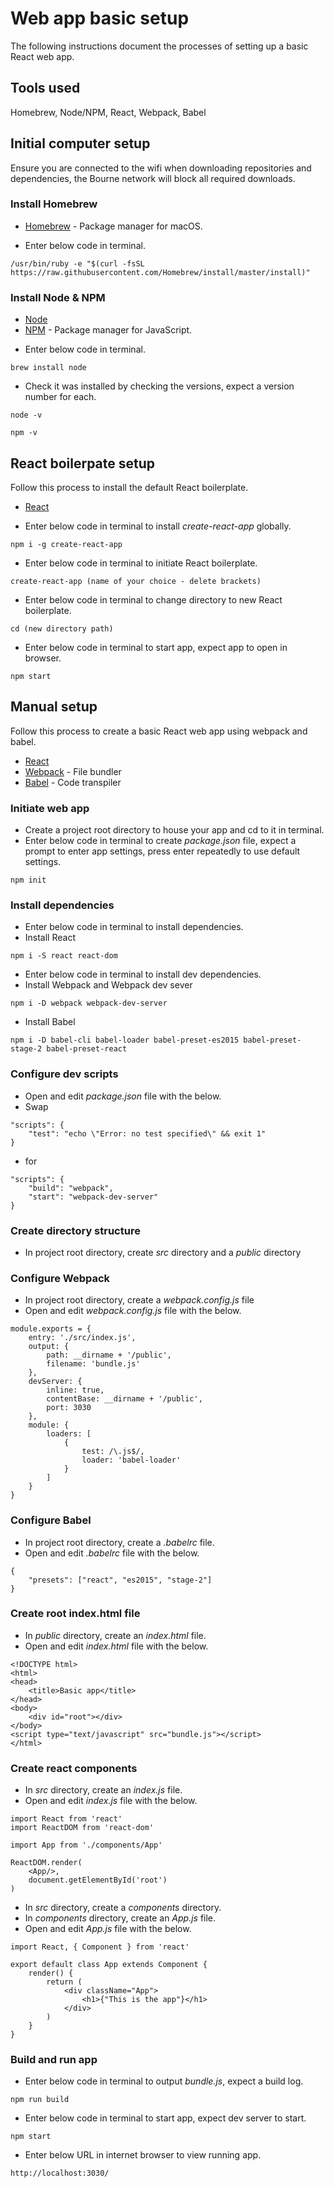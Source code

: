 # Web app basic setup

The following instructions document the processes of setting up a basic React web app.

## Tools used

Homebrew, Node/NPM, React, Webpack, Babel

## Initial computer setup

Ensure you are connected to the wifi when downloading repositories and dependencies, the Bourne network will block all required downloads.

### Install Homebrew

* [Homebrew](https://brew.sh/) - Package manager for macOS.

- Enter below code in terminal.

```
/usr/bin/ruby -e "$(curl -fsSL https://raw.githubusercontent.com/Homebrew/install/master/install)"
``` 

### Install Node & NPM

* [Node](https://nodejs.org/en/)
* [NPM](https://www.npmjs.com/) - Package manager for JavaScript.

- Enter below code in terminal. 

```
brew install node
``` 

- Check it was installed by checking the versions, expect a version number for each. 

```
node -v
``` 
```
npm -v
``` 

## React boilerpate setup

Follow this process to install the default React boilerplate.

* [React](https://facebook.github.io/react/)

- Enter below code in terminal to install *create-react-app* globally.

```
npm i -g create-react-app
``` 

- Enter below code in terminal to initiate React boilerplate.

```
create-react-app (name of your choice - delete brackets)
``` 

- Enter below code in terminal to change directory to new React boilerplate.

```
cd (new directory path)
```

- Enter below code in terminal to start app, expect app to open in browser.

```
npm start
```

## Manual setup

Follow this process to create a basic React web app using webpack and babel.

* [React](https://facebook.github.io/react/)
* [Webpack](https://webpack.js.org/) - File bundler
* [Babel](https://babeljs.io/) - Code transpiler

### Initiate web app

- Create a project root directory to house your app and cd to it in terminal.
- Enter below code in terminal to create *package.json* file, expect a prompt to enter app settings, press enter repeatedly to use default settings.

```
npm init
```

### Install dependencies

- Enter below code in terminal to install dependencies.
- Install React

```
npm i -S react react-dom
```

- Enter below code in terminal to install dev dependencies.
- Install Webpack and Webpack dev sever

```
npm i -D webpack webpack-dev-server
```

- Install Babel

```
npm i -D babel-cli babel-loader babel-preset-es2015 babel-preset-stage-2 babel-preset-react
```

### Configure dev scripts

- Open and edit *package.json* file with the below.
- Swap

```
"scripts": {
	"test": "echo \"Error: no test specified\" && exit 1"
}
```

- for

```
"scripts": {
	"build": "webpack",
	"start": "webpack-dev-server"
}
```

### Create directory structure

- In project root directory, create *src* directory and a *public* directory

### Configure Webpack

- In project root directory, create a *webpack.config.js* file
- Open and edit *webpack.config.js* file with the below.

```
module.exports = {
	entry: './src/index.js',
	output: {
		path: __dirname + '/public',
		filename: 'bundle.js'
	},
	devServer: {
		inline: true,
		contentBase: __dirname + '/public',
		port: 3030
	},
	module: {
		loaders: [
			{
				test: /\.js$/,
				loader: 'babel-loader'
			}
		]
	}
} 
```

### Configure Babel

- In project root directory, create a *.babelrc* file.
- Open and edit *.babelrc* file with the below.

```
{
	"presets": ["react", "es2015", "stage-2"]
} 
```

### Create root index.html file

- In *public* directory, create an *index.html* file.
- Open and edit *index.html* file with the below.

```
<!DOCTYPE html>
<html>
<head>
	<title>Basic app</title>
</head>
<body>
	<div id="root"></div>
</body>
<script type="text/javascript" src="bundle.js"></script>
</html> 
```

### Create react components

- In *src* directory, create an *index.js* file.
- Open and edit *index.js* file with the below.

```
import React from 'react'
import ReactDOM from 'react-dom'

import App from './components/App'

ReactDOM.render(
	<App/>,
	document.getElementById('root')	
)
```
- In *src* directory, create a *components* directory.
- In *components* directory, create an *App.js* file.
- Open and edit *App.js* file with the below.

```
import React, { Component } from 'react'

export default class App extends Component {
	render() {
		return (
			<div className="App">
				<h1>{"This is the app"}</h1>
			</div>
		)
	}
} 
```

### Build and run app
- Enter below code in terminal to output *bundle.js*, expect a build log.

```
npm run build
```

- Enter below code in terminal to start app, expect dev server to start.

```
npm start 
```

- Enter below URL in internet browser to view running app.

```
http://localhost:3030/ 
```